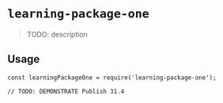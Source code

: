 # `learning-package-one`

> TODO: description

## Usage

```
const learningPackageOne = require('learning-package-one');

// TODO: DEMONSTRATE Publish 31.4
```

